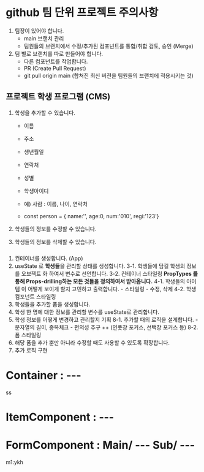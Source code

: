 # github 팀 단위 프로젝트 주의사항

1. 팀장이 있어야 합니다.
   - main 브랜치 관리
   - 팀원들의 브랜치에서 수정/추가된 컴포넌트를 통합/취합 검토, 승인 (Merge)
2. 팀 별로 브랜치를 따로 만들어야 합니다.
   - 다른 컴포넌트를 작업합니다.
   - PR (Create Pull Request)
   - git pull origin main (합쳐진 최신 버전을 팀원들의 브랜치에 적용시키는 것)

## 프로젝트 학생 프로그램 (CMS)

1. 학생을 추가할 수 있습니다.

   - 이름
   - 주소
   - 생년월일
   - 연락처
   - 성별
   - 학생아이디

   - 예) 사람 : 이름, 나이, 연락처
   - const person = { name:'', age:0, num:'010', regi:'123'}

2. 학생들의 정보를 수정할 수 있습니다.

3. 학생들의 정보를 삭제할 수 있습니다.

###

1. 컨테이너를 생성합니다. (App)
2. useState 로 **학생들**을 관리할 상태를 생성합니다.
   3-1. 학생들에 담길 학생의 정보를 오브젝트 화 하여서 변수로 선언합니다.
   3-2. 컨테이너 스타일링
   **PropTypes 를 통해 Props-drilling하는 모든 것들을 정의하여서 받아옵니다.**
   4-1. 학생들의 아이템 이 어떻게 보이게 할지 고민하고 출력합니다. - 스타일링 - 수정, 삭제
   4-2. 학생 컴포넌트 스타일링
3. 학생들을 추가할 폼을 생성합니다.
4. 학생 한 명에 대한 정보를 관리할 변수를 useState로 관리합니다.
5. 학생 정보를 어떻게 변경하고 관리할지 기획
   8-1. 추가할 때의 로직을 설계합니다. - 문자열의 길이, 중복체크 - 편의성 추구 ++ (인풋창 포커스, 선택창 포커스 등)
   8-2. 폼 스타일링
6. 해당 폼을 추가 뿐만 아니라 수정할 때도 사용할 수 있도록 확장합니다.
7. 추가 로직 구현

# Container : ---

ss

# ItemComponent : ---



# FormComponent : Main/ --- Sub/ ---
m1:ykh


